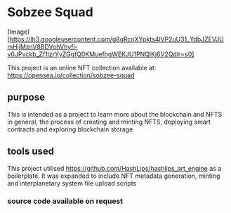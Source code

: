 # Sobzee Squad

(Image)[https://lh3.googleusercontent.com/g8gRcnXYpkts4lVP2uU31_YdbJZEVJUmHijMznV8BDVohVhyfi-v0JPvckb_Zf1lzrYyZGgfQ0KMuefhgWEKJU1PNQlKj6V2Qdlr=s0]

This project is an online NFT collection available at: https://opensea.io/collection/sobzee-squad


## purpose

This is intended as a project to learn more about the blockchain and NFTS in general, the process of creating and minting NFTS, deploying smart contracts and exploring blockchain storage 

## tools used

This project utilised https://github.com/HashLips/hashlips_art_engine as a boilerplate. It was expanded to include NFT metadata generation, minting and interplanetary system file upload scripts

### source code available on request ###
